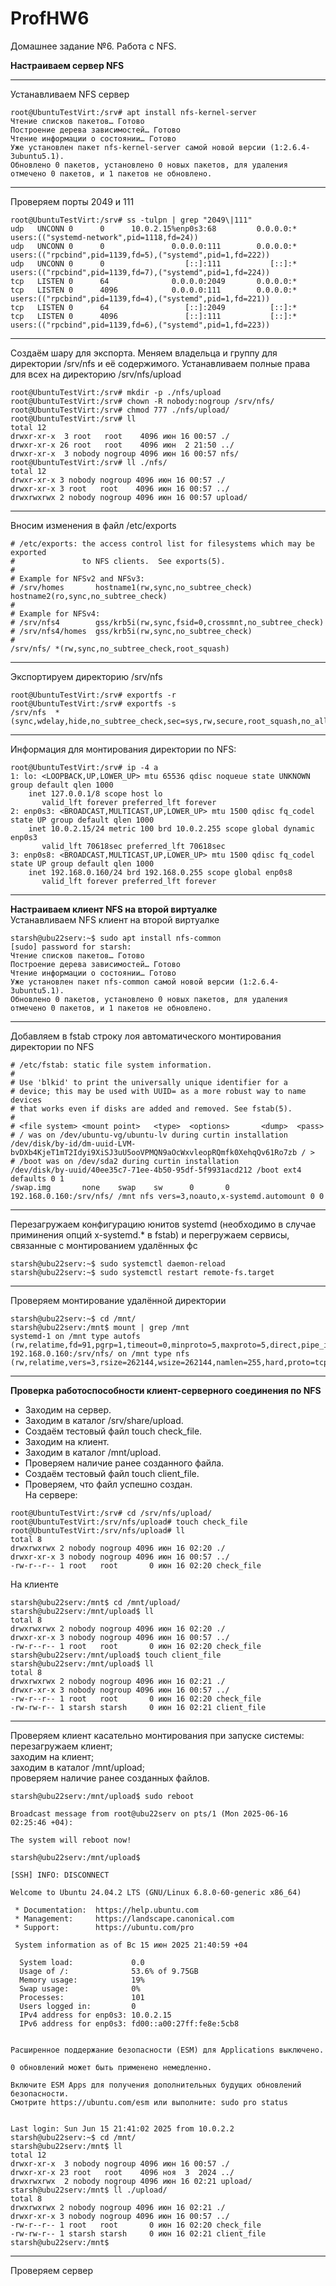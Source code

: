 # ProfHW6
Домашнее задание №6. Работа с NFS.  

<b>Настраиваем сервер NFS</b>

---
Устанавливаем NFS сервер
```
root@UbuntuTestVirt:/srv# apt install nfs-kernel-server
Чтение списков пакетов… Готово
Построение дерева зависимостей… Готово
Чтение информации о состоянии… Готово
Уже установлен пакет nfs-kernel-server самой новой версии (1:2.6.4-3ubuntu5.1).
Обновлено 0 пакетов, установлено 0 новых пакетов, для удаления отмечено 0 пакетов, и 1 пакетов не обновлено.
```
---
Проверяем порты 2049 и 111
```
root@UbuntuTestVirt:/srv# ss -tulpn | grep "2049\|111"
udp   UNCONN 0      0      10.0.2.15%enp0s3:68         0.0.0.0:*    users:(("systemd-network",pid=1118,fd=24))
udp   UNCONN 0      0               0.0.0.0:111        0.0.0.0:*    users:(("rpcbind",pid=1139,fd=5),("systemd",pid=1,fd=222))
udp   UNCONN 0      0                  [::]:111           [::]:*    users:(("rpcbind",pid=1139,fd=7),("systemd",pid=1,fd=224))
tcp   LISTEN 0      64              0.0.0.0:2049       0.0.0.0:*
tcp   LISTEN 0      4096            0.0.0.0:111        0.0.0.0:*    users:(("rpcbind",pid=1139,fd=4),("systemd",pid=1,fd=221))
tcp   LISTEN 0      64                 [::]:2049          [::]:*
tcp   LISTEN 0      4096               [::]:111           [::]:*    users:(("rpcbind",pid=1139,fd=6),("systemd",pid=1,fd=223))
```
---
Создаём шару для экспорта. Меняем владельца и группу для директории /srv/nfs и её содержимого. Устанавливаем полные права для всех на директорию /srv/nfs/upload
```
root@UbuntuTestVirt:/srv# mkdir -p ./nfs/upload
root@UbuntuTestVirt:/srv# chown -R nobody:nogroup /srv/nfs/
root@UbuntuTestVirt:/srv# chmod 777 ./nfs/upload/
root@UbuntuTestVirt:/srv# ll
total 12
drwxr-xr-x  3 root   root    4096 июн 16 00:57 ./
drwxr-xr-x 26 root   root    4096 июн  2 21:50 ../
drwxr-xr-x  3 nobody nogroup 4096 июн 16 00:57 nfs/
root@UbuntuTestVirt:/srv# ll ./nfs/
total 12
drwxr-xr-x 3 nobody nogroup 4096 июн 16 00:57 ./
drwxr-xr-x 3 root   root    4096 июн 16 00:57 ../
drwxrwxrwx 2 nobody nogroup 4096 июн 16 00:57 upload/
```
---
Вносим изменения в файл /etc/exports
```
# /etc/exports: the access control list for filesystems which may be exported
#               to NFS clients.  See exports(5).
#
# Example for NFSv2 and NFSv3:
# /srv/homes       hostname1(rw,sync,no_subtree_check) hostname2(ro,sync,no_subtree_check)
#
# Example for NFSv4:
# /srv/nfs4        gss/krb5i(rw,sync,fsid=0,crossmnt,no_subtree_check)
# /srv/nfs4/homes  gss/krb5i(rw,sync,no_subtree_check)
#
/srv/nfs/ *(rw,sync,no_subtree_check,root_squash)
```
---
Экспортируем директорию /srv/nfs
```
root@UbuntuTestVirt:/srv# exportfs -r
root@UbuntuTestVirt:/srv# exportfs -s
/srv/nfs  *(sync,wdelay,hide,no_subtree_check,sec=sys,rw,secure,root_squash,no_all_squash)
```
---
Информация для монтирования директории по NFS:
```
root@UbuntuTestVirt:/srv# ip -4 a
1: lo: <LOOPBACK,UP,LOWER_UP> mtu 65536 qdisc noqueue state UNKNOWN group default qlen 1000
    inet 127.0.0.1/8 scope host lo
       valid_lft forever preferred_lft forever
2: enp0s3: <BROADCAST,MULTICAST,UP,LOWER_UP> mtu 1500 qdisc fq_codel state UP group default qlen 1000
    inet 10.0.2.15/24 metric 100 brd 10.0.2.255 scope global dynamic enp0s3
       valid_lft 70618sec preferred_lft 70618sec
3: enp0s8: <BROADCAST,MULTICAST,UP,LOWER_UP> mtu 1500 qdisc fq_codel state UP group default qlen 1000
    inet 192.168.0.160/24 brd 192.168.0.255 scope global enp0s8
       valid_lft forever preferred_lft forever
```
---
<b>Настраиваем клиент NFS на второй виртуалке</b>  
Устанавливаем NFS клиент на второй виртуалке
```
starsh@ubu22serv:~$ sudo apt install nfs-common
[sudo] password for starsh:
Чтение списков пакетов… Готово
Построение дерева зависимостей… Готово
Чтение информации о состоянии… Готово
Уже установлен пакет nfs-common самой новой версии (1:2.6.4-3ubuntu5.1).
Обновлено 0 пакетов, установлено 0 новых пакетов, для удаления отмечено 0 пакетов, и 1 пакетов не обновлено.
```
---
Добавляем в fstab строку лоя автоматического монтирования директории по NFS
```
# /etc/fstab: static file system information.
#
# Use 'blkid' to print the universally unique identifier for a
# device; this may be used with UUID= as a more robust way to name devices
# that works even if disks are added and removed. See fstab(5).
#
# <file system> <mount point>   <type>  <options>       <dump>  <pass>
# / was on /dev/ubuntu-vg/ubuntu-lv during curtin installation
/dev/disk/by-id/dm-uuid-LVM-bvDXb4KjeT1mT2Idyi9XiSJ3uU5ooVPMQN9aOcWxvleopRQmfk0XehqQv61Ro7zb / >
# /boot was on /dev/sda2 during curtin installation
/dev/disk/by-uuid/40ee35c7-71ee-4b50-95df-5f9931acd212 /boot ext4 defaults 0 1
/swap.img       none    swap    sw      0       0
192.168.0.160:/srv/nfs/ /mnt nfs vers=3,noauto,x-systemd.automount 0 0
```
---
Перезагружаем конфигурацию юнитов systemd (необходимо в случае приминения опций x-systemd.* в fstab) и перегружаем сервисы, связанные с монтированием удалённых фс
```
starsh@ubu22serv:~$ sudo systemctl daemon-reload
starsh@ubu22serv:~$ sudo systemctl restart remote-fs.target
```
---
Проверяем монтирование удалённой директории
```
starsh@ubu22serv:~$ cd /mnt/
starsh@ubu22serv:/mnt$ mount | grep /mnt
systemd-1 on /mnt type autofs (rw,relatime,fd=91,pgrp=1,timeout=0,minproto=5,maxproto=5,direct,pipe_ino=13215)
192.168.0.160:/srv/nfs/ on /mnt type nfs (rw,relatime,vers=3,rsize=262144,wsize=262144,namlen=255,hard,proto=tcp,timeo=600,retrans=2,sec=sys,mountaddr=192.168.0.160,mountvers=3,mountport=52593,mountproto=udp,local_lock=none,addr=192.168.0.160)
```
---
<b>Проверка работоспособности клиент-серверного соединения по NFS</b>
- Заходим на сервер. 
- Заходим в каталог /srv/share/upload.  
- Создаём тестовый файл touch check_file.  
- Заходим на клиент.  
- Заходим в каталог /mnt/upload.  
- Проверяем наличие ранее созданного файла.  
- Создаём тестовый файл touch client_file.  
- Проверяем, что файл успешно создан.  
На сервере:
```
root@UbuntuTestVirt:/srv# cd /srv/nfs/upload/
root@UbuntuTestVirt:/srv/nfs/upload# touch check_file
root@UbuntuTestVirt:/srv/nfs/upload# ll
total 8
drwxrwxrwx 2 nobody nogroup 4096 июн 16 02:20 ./
drwxr-xr-x 3 nobody nogroup 4096 июн 16 00:57 ../
-rw-r--r-- 1 root   root       0 июн 16 02:20 check_file
```
На клиенте
```
starsh@ubu22serv:/mnt$ cd /mnt/upload/
starsh@ubu22serv:/mnt/upload$ ll
total 8
drwxrwxrwx 2 nobody nogroup 4096 июн 16 02:20 ./
drwxr-xr-x 3 nobody nogroup 4096 июн 16 00:57 ../
-rw-r--r-- 1 root   root       0 июн 16 02:20 check_file
starsh@ubu22serv:/mnt/upload$ touch client_file
starsh@ubu22serv:/mnt/upload$ ll
total 8
drwxrwxrwx 2 nobody nogroup 4096 июн 16 02:21 ./
drwxr-xr-x 3 nobody nogroup 4096 июн 16 00:57 ../
-rw-r--r-- 1 root   root       0 июн 16 02:20 check_file
-rw-rw-r-- 1 starsh starsh     0 июн 16 02:21 client_file
```
---
Проверяем клиент касательно монтирования при запуске системы:  
перезагружаем клиент;  
заходим на клиент;  
заходим в каталог /mnt/upload;  
проверяем наличие ранее созданных файлов.  
```
starsh@ubu22serv:/mnt/upload$ sudo reboot

Broadcast message from root@ubu22serv on pts/1 (Mon 2025-06-16 02:25:46 +04):

The system will reboot now!

starsh@ubu22serv:/mnt/upload$

[SSH] INFO: DISCONNECT
```
```
Welcome to Ubuntu 24.04.2 LTS (GNU/Linux 6.8.0-60-generic x86_64)

 * Documentation:  https://help.ubuntu.com
 * Management:     https://landscape.canonical.com
 * Support:        https://ubuntu.com/pro

 System information as of Вс 15 июн 2025 21:40:59 +04

  System load:             0.0
  Usage of /:              53.6% of 9.75GB
  Memory usage:            19%
  Swap usage:              0%
  Processes:               101
  Users logged in:         0
  IPv4 address for enp0s3: 10.0.2.15
  IPv6 address for enp0s3: fd00::a00:27ff:fe8e:5cb8


Расширенное поддержание безопасности (ESM) для Applications выключено.

0 обновлений может быть применено немедленно.

Включите ESM Apps для получения дополнительных будущих обновлений безопасности.
Смотрите https://ubuntu.com/esm или выполните: sudo pro status


Last login: Sun Jun 15 21:41:02 2025 from 10.0.2.2
starsh@ubu22serv:~$ cd /mnt/
starsh@ubu22serv:/mnt$ ll
total 12
drwxr-xr-x  3 nobody nogroup 4096 июн 16 00:57 ./
drwxr-xr-x 23 root   root    4096 ноя  3  2024 ../
drwxrwxrwx  2 nobody nogroup 4096 июн 16 02:21 upload/
starsh@ubu22serv:/mnt$ ll ./upload/
total 8
drwxrwxrwx 2 nobody nogroup 4096 июн 16 02:21 ./
drwxr-xr-x 3 nobody nogroup 4096 июн 16 00:57 ../
-rw-r--r-- 1 root   root       0 июн 16 02:20 check_file
-rw-rw-r-- 1 starsh starsh     0 июн 16 02:21 client_file
starsh@ubu22serv:/mnt$
```
---
Проверяем сервер
